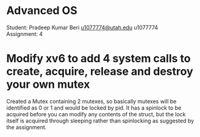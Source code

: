 # Advanced OS

Student: Pradeep Kumar Beri <u1077774@utah.edu> u1077774    
Assignment: 4  

#  Modify xv6 to add 4 system calls to create, acquire, release and destroy your own mutex

Created a Mutex containing 2 mutexes, so basically mutexes will be identified as 0 or 1 and would be 
locked by pid. It has a spinlock to be acquired before you can modify any contents of the struct, but
the lock itself is acquired through sleeping rather than spinlocking as suggested by the assignment.

